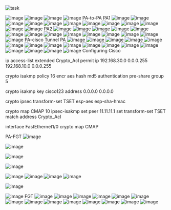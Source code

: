 ![task](https://github.com/user-attachments/assets/4260c2a9-a0a6-48cf-b0bf-1b585f4e2b61)


![image](https://github.com/user-attachments/assets/4222d450-a4de-4b7f-bdd6-67694d86355a)
![image](https://github.com/user-attachments/assets/46921f8f-ed4c-4448-b070-c6b12edeb2f1)
![image](https://github.com/user-attachments/assets/601be94e-3927-4d58-9076-98c867a80f7e)
![image](https://github.com/user-attachments/assets/e8b99b85-7f3b-457f-a83c-99321765f27f)
PA-to-PA
PA1
 ![image](https://github.com/user-attachments/assets/73b9c808-5736-4c11-a77a-0776febecd4b)
 ![image](https://github.com/user-attachments/assets/16218649-2afd-41d3-9b73-9418c8f30767)
 ![image](https://github.com/user-attachments/assets/85b184cf-959b-414e-b29e-8b63865ed272)
 ![image](https://github.com/user-attachments/assets/817fb40d-b214-4054-b803-6de87eb6f493)
 ![image](https://github.com/user-attachments/assets/a7545cba-2689-4225-9a54-e9f4f839b2aa)
 ![image](https://github.com/user-attachments/assets/4c955eaf-a881-4da7-8024-4cddde317ae5)
 ![image](https://github.com/user-attachments/assets/b7c55a95-93a2-4879-a842-e37c27a5d289)
 ![image](https://github.com/user-attachments/assets/2c7579a2-e6a4-435b-ab01-4d428403ef93)
 ![image](https://github.com/user-attachments/assets/a5431505-6bbe-4c8b-b200-fa96b33758f6)
 ![image](https://github.com/user-attachments/assets/9a6e9ba1-71b0-49f3-96b5-02eca022decb)
 ![image](https://github.com/user-attachments/assets/9af777e9-c2a0-4db9-8e51-2adde9e61a76)
 ![image](https://github.com/user-attachments/assets/143bccb8-dfdc-4e72-814f-830079cc6af5)
 PA2
 ![image](https://github.com/user-attachments/assets/a99a41c9-e1b0-492c-ae5d-d75ed85cef7e)
 ![image](https://github.com/user-attachments/assets/4cd3cfc2-3efe-4f1d-ae8d-ee9f488416d6)
 ![image](https://github.com/user-attachments/assets/89bb10b7-648d-412c-99af-029735afee8a)
 ![image](https://github.com/user-attachments/assets/e614b3f1-dfb8-48c3-b8f8-5a8b373dd856)
 ![image](https://github.com/user-attachments/assets/fcbcd58b-5007-4c82-981f-2f6f888121e9)
 ![image](https://github.com/user-attachments/assets/b51cd619-7086-48f1-a3e8-16a879199550)
 ![image](https://github.com/user-attachments/assets/0d83841c-1d67-4d6f-ab7a-6e6b1f9b42e4)
 ![image](https://github.com/user-attachments/assets/83346041-3569-4d3d-a526-2f018702d6ff)
 ![image](https://github.com/user-attachments/assets/bd3ad873-f1db-43e4-af3f-aebb00f497a1)
 ![image](https://github.com/user-attachments/assets/60ed7ec3-7641-4c49-aadd-ed96b2c27c1a)
 ![image](https://github.com/user-attachments/assets/b3d8adf6-425e-44d2-a594-ac7c7fa0bbd2)
 ![image](https://github.com/user-attachments/assets/7ec6c215-94e8-4409-a79c-d02164329efb)
 ![image](https://github.com/user-attachments/assets/a927543d-7aa9-41eb-8a10-3cdd149137c7)
 ![image](https://github.com/user-attachments/assets/43e52caf-2659-4dd6-9e4f-346ebe3506f8)
 PA-cisco Tunnel
PA
![image](https://github.com/user-attachments/assets/6511e4d4-2627-414c-8409-33f26fc43c8e)
![image](https://github.com/user-attachments/assets/ea83a6de-8359-43d5-8fbc-744c75dcac15)
![image](https://github.com/user-attachments/assets/fb1a117d-3677-4617-a2fe-ed03961ed066)
![image](https://github.com/user-attachments/assets/712ad703-24f8-43e0-ae86-a2e32cef2bdb)
![image](https://github.com/user-attachments/assets/55a49ac5-4e7e-4b5f-9761-edffd7934596)
![image](https://github.com/user-attachments/assets/86918a3d-31e7-4e25-ab00-1adb1b874201)
![image](https://github.com/user-attachments/assets/f660f453-0f1f-4ad8-bab1-5e35e316c38f)
![image](https://github.com/user-attachments/assets/911f3dfb-c92e-4eab-875b-865e33fa227e)
![image](https://github.com/user-attachments/assets/7d51c9bb-27db-4658-8b35-e0afb240d42b)
![image](https://github.com/user-attachments/assets/739bd057-d9f4-4ad4-88d6-05ef3daa333e)
![image](https://github.com/user-attachments/assets/54028fab-d9ef-4945-b2ab-b1466292d99a)
![image](https://github.com/user-attachments/assets/c631dd44-35b0-4118-9c2b-2fb487091ada)
![image](https://github.com/user-attachments/assets/27421db8-8292-4459-95c9-3e882fd79c6d)
![image](https://github.com/user-attachments/assets/11714e3c-218d-433e-97dc-429d1e14f6ff)
![image](https://github.com/user-attachments/assets/3541747a-ca56-401d-b33a-810dbecdb21d)
![image](https://github.com/user-attachments/assets/d0009381-6372-4fc7-b76a-e3a83566be29)
![image](https://github.com/user-attachments/assets/f3cbcb90-a790-4b09-9b5d-44b5ee35e88b)
Configuring Cisco 
 
ip access-list extended Crypto_Acl
permit ip 192.168.30.0 0.0.0.255 192.168.10.0 0.0.0.255

crypto isakmp policy 16
encr aes
hash md5
authentication pre-share
group 5

crypto isakmp key cisco123 address 0.0.0.0 0.0.0.0

crypto ipsec transform-set TSET esp-aes esp-sha-hmac

crypto map CMAP 10 ipsec-isakmp
set peer 11.11.11.1
set transform-set TSET
match address Crypto_Acl

interface FastEthernet1/0
crypto map CMAP

PA-FGT
![image](https://github.com/user-attachments/assets/93c06a44-91fb-4375-a15a-0c09c0e695f3)

![image](https://github.com/user-attachments/assets/770085ba-97fd-4f75-a64a-e3f8bb7ff276)

![image](https://github.com/user-attachments/assets/a28a0dbe-c62a-4f4d-b688-aac482c8518e)

![image](https://github.com/user-attachments/assets/1f4ddb27-408e-4457-b3ba-ff30585f6387)

![image](https://github.com/user-attachments/assets/b8dbda46-84bc-4cfd-9d10-cdf26065921c)
![image](https://github.com/user-attachments/assets/8117b712-a931-4b54-bb65-05574e60ceb8)
![image](https://github.com/user-attachments/assets/6d11783e-4a51-449a-9592-8760cb49321c)
![image](https://github.com/user-attachments/assets/258b4962-ccbb-47d4-8703-edf77e3e67a4)

![image](https://github.com/user-attachments/assets/6b415191-d673-4e3d-873e-bd1397d1c324)

![image](https://github.com/user-attachments/assets/0273b785-ed36-4970-82f5-bb2517a848c0)
FGT
![image](https://github.com/user-attachments/assets/e362be32-4ea0-4211-ab63-baae7c8d58b4)
![image](https://github.com/user-attachments/assets/c5dc6795-319a-4dae-b565-d26055e25b39)
![image](https://github.com/user-attachments/assets/e4af81f2-ab36-4602-a49e-650f4f2f5fcf)
![image](https://github.com/user-attachments/assets/56f06f33-f566-4498-95a4-4db9e131005d)
![image](https://github.com/user-attachments/assets/73d9faf5-3152-4445-9043-58ab7418ed17)
![image](https://github.com/user-attachments/assets/0afdae5d-e182-445c-8eca-1021e6445149)
![image](https://github.com/user-attachments/assets/4c5c37f7-cb98-4fcb-8ef8-98da2db0182f)
![image](https://github.com/user-attachments/assets/99e09c2f-0f73-4209-a034-8ee1c0e63b0a)
![image](https://github.com/user-attachments/assets/5428037d-0f9b-42cc-b303-d557f91fea93)
![image](https://github.com/user-attachments/assets/9df77903-a275-4c27-b3bb-a6caada1f77f)
![image](https://github.com/user-attachments/assets/9e4c76e8-8f48-4406-b023-9a5ebf3b7bfa)
![image](https://github.com/user-attachments/assets/207f6dda-ccbf-45fb-bbf2-6090417d6c1a)
![image](https://github.com/user-attachments/assets/e122dfd9-2e2f-4750-9232-87b6f847e7c8)
![image](https://github.com/user-attachments/assets/55a6df09-f30e-4882-a98c-fa65c6051cc1)








































































